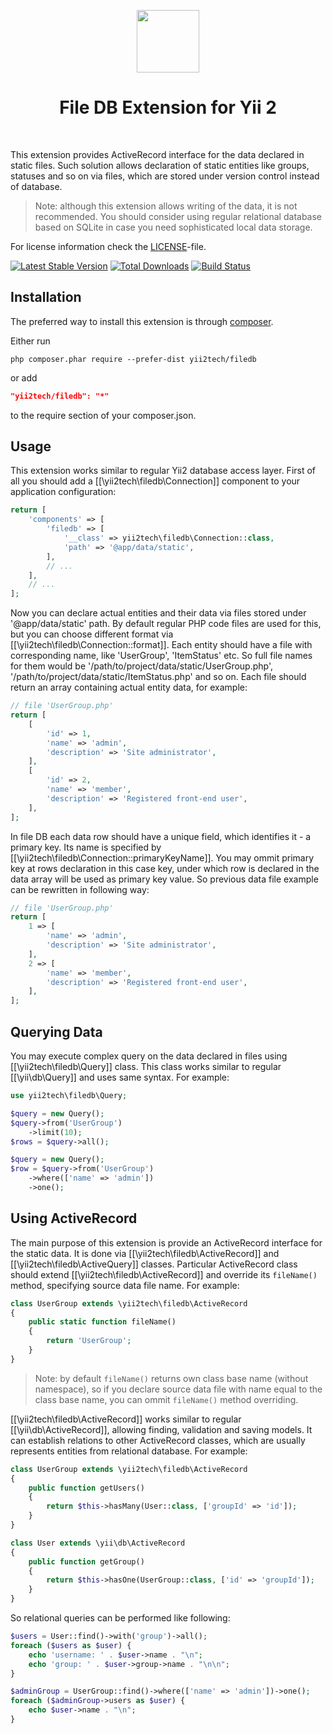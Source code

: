 <p align="center">
    <a href="https://github.com/yii2tech" target="_blank">
        <img src="https://avatars2.githubusercontent.com/u/12951949" height="100px">
    </a>
    <h1 align="center">File DB Extension for Yii 2</h1>
    <br>
</p>

This extension provides ActiveRecord interface for the data declared in static files.
Such solution allows declaration of static entities like groups, statuses and so on via files, which are
stored under version control instead of database.

> Note: although this extension allows writing of the data, it is not recommended. You should consider
  using regular relational database based on SQLite in case you need sophisticated local data storage.

For license information check the [LICENSE](LICENSE.md)-file.

[![Latest Stable Version](https://poser.pugx.org/yii2tech/filedb/v/stable.png)](https://packagist.org/packages/yii2tech/filedb)
[![Total Downloads](https://poser.pugx.org/yii2tech/filedb/downloads.png)](https://packagist.org/packages/yii2tech/filedb)
[![Build Status](https://travis-ci.org/yii2tech/filedb.svg?branch=master)](https://travis-ci.org/yii2tech/filedb)


Installation
------------

The preferred way to install this extension is through [composer](http://getcomposer.org/download/).

Either run

```
php composer.phar require --prefer-dist yii2tech/filedb
```

or add

```json
"yii2tech/filedb": "*"
```

to the require section of your composer.json.


Usage
-----

This extension works similar to regular Yii2 database access layer.
First of all you should add a [[\yii2tech\filedb\Connection]] component to your application configuration:

```php
return [
    'components' => [
        'filedb' => [
            '__class' => yii2tech\filedb\Connection::class,
            'path' => '@app/data/static',
        ],
        // ...
    ],
    // ...
];
```

Now you can declare actual entities and their data via files stored under '@app/data/static' path.
By default regular PHP code files are used for this, but you can choose different format via [[\yii2tech\filedb\Connection::format]].
Each entity should have a file with corresponding name, like 'UserGroup', 'ItemStatus' etc. So full file names for
them would be '/path/to/project/data/static/UserGroup.php', '/path/to/project/data/static/ItemStatus.php' and so on.
Each file should return an array containing actual entity data, for example:

```php
// file 'UserGroup.php'
return [
    [
        'id' => 1,
        'name' => 'admin',
        'description' => 'Site administrator',
    ],
    [
        'id' => 2,
        'name' => 'member',
        'description' => 'Registered front-end user',
    ],
];
```

In file DB each data row should have a unique field, which identifies it - a primary key. Its name is specified
by [[\yii2tech\filedb\Connection::primaryKeyName]].
You may ommit primary key at rows declaration in this case key, under which row is declared in the data array will
be used as primary key value. So previous data file example can be rewritten in following way:

```php
// file 'UserGroup.php'
return [
    1 => [
        'name' => 'admin',
        'description' => 'Site administrator',
    ],
    2 => [
        'name' => 'member',
        'description' => 'Registered front-end user',
    ],
];
```


## Querying Data <span id="querying-data"></span>

You may execute complex query on the data declared in files using [[\yii2tech\filedb\Query]] class.
This class works similar to regular [[\yii\db\Query]] and uses same syntax.
For example:

```php
use yii2tech\filedb\Query;

$query = new Query();
$query->from('UserGroup')
    ->limit(10);
$rows = $query->all();

$query = new Query();
$row = $query->from('UserGroup')
    ->where(['name' => 'admin'])
    ->one();
```


## Using ActiveRecord <span id="using-active-record"></span>

The main purpose of this extension is provide an ActiveRecord interface for the static data.
It is done via [[\yii2tech\filedb\ActiveRecord]] and [[\yii2tech\filedb\ActiveQuery]] classes.
Particular ActiveRecord class should extend [[\yii2tech\filedb\ActiveRecord]] and override its `fileName()` method,
specifying source data file name. For example:

```php
class UserGroup extends \yii2tech\filedb\ActiveRecord
{
    public static function fileName()
    {
        return 'UserGroup';
    }
}
```

> Note: by default `fileName()` returns own class base name (without namespace), so if you declare source data
  file with name equal to the class base name, you can ommit `fileName()` method overriding.

[[\yii2tech\filedb\ActiveRecord]] works similar to regular [[\yii\db\ActiveRecord]], allowing finding, validation
and saving models. It can establish relations to other ActiveRecord classes, which are usually represents entities
from relational database. For example:

```php
class UserGroup extends \yii2tech\filedb\ActiveRecord
{
    public function getUsers()
    {
        return $this->hasMany(User::class, ['groupId' => 'id']);
    }
}

class User extends \yii\db\ActiveRecord
{
    public function getGroup()
    {
        return $this->hasOne(UserGroup::class, ['id' => 'groupId']);
    }
}
```

So relational queries can be performed like following:

```php
$users = User::find()->with('group')->all();
foreach ($users as $user) {
    echo 'username: ' . $user->name . "\n";
    echo 'group: ' . $user->group->name . "\n\n";
}

$adminGroup = UserGroup::find()->where(['name' => 'admin'])->one();
foreach ($adminGroup->users as $user) {
    echo $user->name . "\n";
}
```
